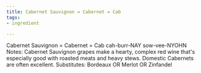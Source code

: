 ```yaml
---
title: Cabernet Sauvignon = Cabernet = Cab
tags:
- ingredient

---
```

Cabernet Sauvignon = Cabernet = Cab cah-burr-NAY sow-vee-NYOHN Notes: Cabernet Sauvignon grapes make a hearty, complex red wine that's especially good with roasted meats and heavy stews. Domestic Cabernets are often excellent. Substitutes: Bordeaux OR Merlot OR Zinfandel
